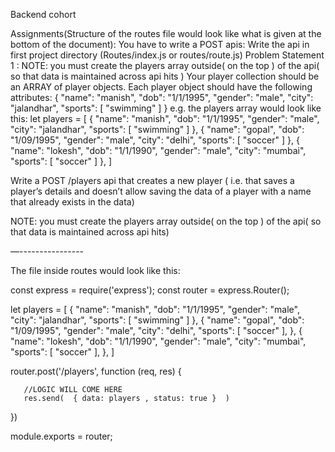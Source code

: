 
Backend cohort

Assignments(Structure of the routes file would look like what is given at the bottom of the document):
You have to write a POST apis:
Write the api in first project directory (Routes/index.js or routes/route.js)
Problem Statement 1 :
NOTE: you must create the players array outside( on the top ) of the api( so that data is maintained across api hits )
Your player collection should be an ARRAY of player objects. Each player object should have the following attributes:
{
"name": "manish",
"dob": "1/1/1995",
"gender": "male",
"city": "jalandhar",
"sports": [
"swimming"
]
}
e.g. the players array would look like this:
let players =
   [
       {
           "name": "manish",
           "dob": "1/1/1995",
           "gender": "male",
           "city": "jalandhar",
           "sports": [
               "swimming"
           ]
       },
       {
           "name": "gopal",
           "dob": "1/09/1995",
           "gender": "male",
           "city": "delhi",
           "sports": [
               "soccer"
           ]
       },
       {
           "name": "lokesh",
           "dob": "1/1/1990",
           "gender": "male",
           "city": "mumbai",
           "sports": [
               "soccer"
           ]
       },
   ]
 

Write a POST /players api that creates a new player ( i.e. that saves a player’s details and doesn’t allow saving the data of a player with a name that already exists in the data)

NOTE: you must create the players array outside( on the top ) of the api( so that data is maintained across api hits)



—----------------


The file inside routes would look like this:

const express = require('express');
const router = express.Router();
 
let players =
   [
       {
           "name": "manish",
           "dob": "1/1/1995",
           "gender": "male",
           "city": "jalandhar",
           "sports": [
               "swimming"
           ]
       },
       {
           "name": "gopal",
           "dob": "1/09/1995",
           "gender": "male",
           "city": "delhi",
           "sports": [
               "soccer"
           ],
       },
       {
           "name": "lokesh",
           "dob": "1/1/1990",
           "gender": "male",
           "city": "mumbai",
           "sports": [
               "soccer"
           ],
       },
   ]
 
   router.post('/players', function (req, res) {
 
       //LOGIC WILL COME HERE
       res.send(  { data: players , status: true }  )
   })
  
module.exports = router;
